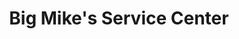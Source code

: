 ---
title: "Big Mike's Service Center"
url: /liverpool/big-mikes-service-center/
shop: Autowerkstatt
---